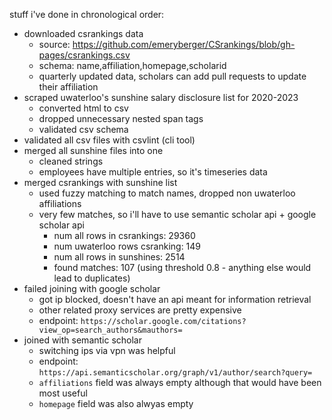 stuff i've done in chronological order:

- downloaded csrankings data
    - source: https://github.com/emeryberger/CSrankings/blob/gh-pages/csrankings.csv
    - schema: name,affiliation,homepage,scholarid
    - quarterly updated data, scholars can add pull requests to update their affiliation
- scraped uwaterloo's sunshine salary disclosure list for 2020-2023
    - converted html to csv
    - dropped unnecessary nested span tags
    - validated csv schema
- validated all csv files with csvlint (cli tool)
- merged all sunshine files into one
    - cleaned strings
    - employees have multiple entries, so it's timeseries data
- merged csrankings with sunshine list
    - used fuzzy matching to match names, dropped non uwaterloo affiliations
    - very few matches, so i'll have to use semantic scholar api + google scholar api
        - num all rows in csrankings: 29360
        - num uwaterloo rows csranking: 149
        - num all rows in sunshines: 2514
        - found matches: 107 (using threshold 0.8 - anything else would lead to duplicates)
- failed joining with google scholar
    - got ip blocked, doesn't have an api meant for information retrieval
    - other related proxy services are pretty expensive
    - endpoint: `https://scholar.google.com/citations?view_op=search_authors&mauthors=`
- joined with semantic scholar
    - switching ips via vpn was helpful
    - endpoint: `https://api.semanticscholar.org/graph/v1/author/search?query=`
    - `affiliations` field was always empty although that would have been most useful
    - `homepage` field was also alwyas empty



<!-- 
-   b) use csrankings → failures: 1122/2051 (54%) ❌
-   c) use the semantic scholar api → failures: 0417/2051 (20%) ✅

-   join salary table with the researcher's performance table ✅

-   find correlation and visualize data from the joined table → parallel coordinates plot ✅

-->
